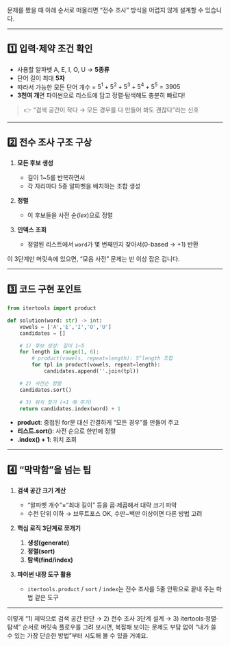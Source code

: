문제를 봤을 때 아래 순서로 떠올리면 “전수 조사” 방식을 어렵지 않게 설계할 수 있습니다.

---

## 1️⃣ 입력·제약 조건 확인

* 사용할 알파벳 A, E, I, O, U → **5종류**
* 단어 길이 최대 **5자**
* 따라서 가능한 모든 단어 개수 =
  $5^1 + 5^2 + 5^3 + 5^4 + 5^5 = 3905$
* **3천여 개**면 파이썬으로 리스트에 담고 정렬·탐색해도 충분히 빠르다!

> 👉 “검색 공간이 작다 → 모든 경우를 다 만들어 봐도 괜찮다”라는 신호

---

## 2️⃣ 전수 조사 구조 구상

1. **모든 후보 생성**

    * 길이 1\~5를 반복하면서
    * 각 자리마다 5종 알파벳을 배치하는 조합 생성
2. **정렬**

    * 이 후보들을 사전 순($lex$)으로 정렬
3. **인덱스 조회**

    * 정렬된 리스트에서 `word`가 몇 번째인지 찾아서(0-based → +1) 반환

이 3단계만 머릿속에 있으면, “모음 사전” 문제는 반 이상 잡은 겁니다.

---

## 3️⃣ 코드 구현 포인트

```python
from itertools import product

def solution(word: str) -> int:
    vowels = ['A','E','I','O','U']
    candidates = []

    # 1) 후보 생성: 길이 1~5
    for length in range(1, 6):
        # product(vowels, repeat=length): 5^length 조합
        for tpl in product(vowels, repeat=length):
            candidates.append(''.join(tpl))

    # 2) 사전순 정렬
    candidates.sort()

    # 3) 위치 찾기 (+1 해 주기)
    return candidates.index(word) + 1
```

* **product**: 중첩된 for문 대신 간결하게 “모든 경우”를 만들어 주고
* **리스트.sort()**: 사전 순으로 한번에 정렬
* **.index() + 1**: 위치 조회

---

## 4️⃣ “막막함”을 넘는 팁

1. **검색 공간 크기 계산**

    * “알파벳 개수”×“최대 길이” 등을 곱·제곱해서 대략 크기 파악
    * 수천 단위 이하 → 브루트포스 OK, 수만\~백만 이상이면 다른 방법 고려

2. **핵심 로직 3단계로 쪼개기**

    1. **생성(generate)**
    2. **정렬(sort)**
    3. **탐색(find/index)**

3. **파이썬 내장 도구 활용**

    * `itertools.product` / `sort` / `index`는 전수 조사를 5줄 안팎으로 끝내 주는 마법 같은 도구

---

이렇게 “1) 제약으로 검색 공간 판단 → 2) 전수 조사 3단계 설계 → 3) itertools·정렬·탐색” 순서로 머릿속 플로우를 그려 보시면,
복잡해 보이는 문제도 부담 없이 “내가 쓸 수 있는 가장 단순한 방법”부터 시도해 볼 수 있을 거예요.
